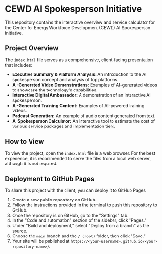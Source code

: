 # CEWD AI Spokesperson Initiative

This repository contains the interactive overview and service calculator for the Center for Energy Workforce Development (CEWD) AI Spokesperson initiative.

## Project Overview

The `index.html` file serves as a comprehensive, client-facing presentation that includes:

*   **Executive Summary & Platform Analysis:** An introduction to the AI spokesperson concept and analysis of top platforms.
*   **AI-Generated Video Demonstrations:** Examples of AI-generated videos to showcase the technology's capabilities.
*   **Interactive Digital Ambassador:** A demonstration of an interactive AI spokesperson.
*   **AI-Generated Training Content:** Examples of AI-powered training videos.
*   **Podcast Generation:** An example of audio content generated from text.
*   **AI Spokesperson Calculator:** An interactive tool to estimate the cost of various service packages and implementation tiers.

## How to View

To view the project, open the `index.html` file in a web browser. For the best experience, it is recommended to serve the files from a local web server, although it is not required.

## Deployment to GitHub Pages

To share this project with the client, you can deploy it to GitHub Pages:

1.  Create a new public repository on GitHub.
2.  Follow the instructions provided in the terminal to push this repository to GitHub.
3.  Once the repository is on GitHub, go to the "Settings" tab.
4.  In the "Code and automation" section of the sidebar, click "Pages."
5.  Under "Build and deployment," select "Deploy from a branch" as the source.
6.  Choose the `main` branch and the `/ (root)` folder, then click "Save."
7.  Your site will be published at `https://<your-username>.github.io/<your-repository-name>/`.